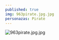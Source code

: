 ```yaml
---
published: true
img: 963pirate.jpg.jpg
personazas: Piratė
---
```

![963pirate.jpg.jpg]({{site.baseurl}}/img/personazai/963pirate.jpg.jpg)
